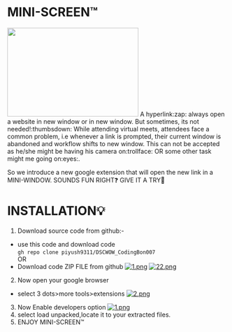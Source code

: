 # MINI-SCREEN™️
<img src='https://ggsc.s3.amazonaws.com/images/made/images/uploads/Six_Online_Activities_to_Help_Students_Cope_with_COVID-19_300_203_int_c1-1x.jpg' height='203' width='300'>
A hyperlink:zap: always open a website in new window or in new window. But sometimes, its not needed!:thumbsdown: While attending virtual meets, attendees face a common problem, i.e whenever a link is prompted, their current window is abandoned and workflow shifts to new window. This can not be accepted as he/she might be having his camera on:trollface: OR some other task might me going on:eyes:.

So we introduce a new google extension that will open the new link in a MINI-WINDOW.
SOUNDS FUN RIGHT:question: GIVE IT A TRY:star2:

# INSTALLATION:bulb:
1. Download source code from github:-
* use this code and download code <br>
`gh repo clone piyush9311/DSCWOW_CodingBon007`
<br>OR </br>
* Download code ZIP FILE from github
[![1.png](https://i.postimg.cc/8ztWj9sF/1.png)](https://postimg.cc/75JbRB3D)
[![22.png](https://i.postimg.cc/3J9WBphV/22.png)](https://postimg.cc/N59gGK5k)
2. Now open your google browser
* select 3 dots>more tools>extensions
[![2.png](https://i.postimg.cc/W1BV6bdx/2.png)](https://postimg.cc/hX1NKnb0)
3. Now Enable developers option
[![1.png](https://i.postimg.cc/4yfHf1Zv/1.png)](https://postimg.cc/34qx9mkW)
4. select load unpacked,locate it to your extracted files.
5. ENJOY MINI-SCREEN™️
